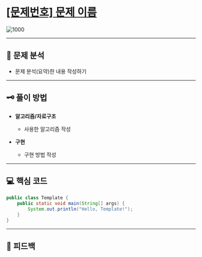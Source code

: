 # [[문제번호] 문제 이름](https://www.acmicpc.net/)

![1000](https://github.com/imgzon3/algorithm/assets/59475880/a07e7988-b151-472a-811b-31a0dd1462b6)

***

## 📃 문제 분석

- 문제 분석(요약)한 내용 작성하기

***

## 🗝️ 풀이 방법

- **알고리즘/자료구조**
  - 사용한 알고리즘 작성

- **구현**
  - 구현 방법 작성

***

## 💻 핵심 코드

```java
public class Template {
    public static void main(String[] args) {
        System.out.println("Hello, Template!");
    }
}
```

***

## 📌 피드백

